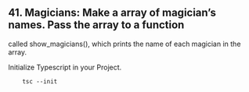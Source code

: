## 41. Magicians: Make a array of magician’s names. Pass the array to a function
called show_magicians(), which prints the name of each magician in the array.

Initialize Typescript in your Project.

        tsc --init


